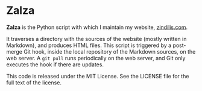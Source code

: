 Zalza
=====

**Zalza** is the Python script with which I maintain my website, 
[zindilis.com](http://zindilis.com/).

It traverses a directory with the sources of the website (mostly written in 
Markdown), and produces HTML files. This script is triggered by a post-merge 
Git hook, inside the local repository of the Markdown sources, on the web 
server. A `git pull` runs periodically on the web server, and Git only 
executes the hook if there are updates.

This code is released under the MIT License. See the LICENSE file for the full 
text of the license.
